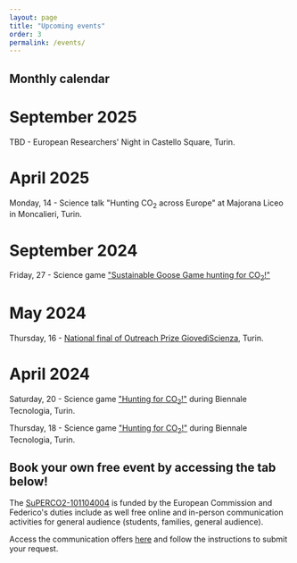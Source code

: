 ```yaml
---
layout: page
title: "Upcoming events"
order: 3
permalink: /events/
---
```


## Monthly calendar

# September 2025
TBD - European Researchers' Night in Castello Square, Turin.

# April 2025
Monday, 14 - Science talk "Hunting CO<sub>2</sub> across Europe" at Majorana Liceo in Moncalieri, Turin.

# September 2024
Friday, 27 - Science game ["Sustainable Goose Game hunting for CO<sub>2</sub>!"](https://unightproject.eu/it/eventi/la-notte-europea-delle-ricercatrici-e-dei-ricercatori-torino?day=1727395200&ecat=32&topics=19&sort=default)

# May 2024
Thursday, 16 - [National final of Outreach Prize GiovedìScienza](https://www.giovediscienza.it/it/premio-edizioni-precedenti), Turin.

# April 2024
Saturday, 20 - Science game ["Hunting for CO<sub>2</sub>!"](https://www.biennaletecnologia.it/evento/a-caccia-di-co2-3/) during Biennale Tecnologia, Turin.

Thursday, 18 - Science game ["Hunting for CO<sub>2</sub>!"](https://www.biennaletecnologia.it/evento/a-caccia-di-co2/) during Biennale Tecnologia, Turin.

## Book your own free event by accessing the tab below!
The [SuPERCO2-101104004](https://cordis.europa.eu/project/id/101104004) is funded by the European Commission and Federico's duties include as well free online and in-person communication activities for general audience (students, families, general audience).

Access the communication offers [here](https://fededat.github.io/talk/) and follow the instructions to submit your request.
 
